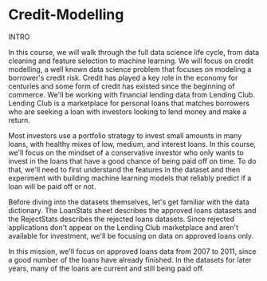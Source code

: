 # Credit-Modelling

INTRO

In this course, we will walk through the full data science life cycle, from data cleaning and feature selection to machine learning. We 
will focus on credit modelling, a well known data science problem that focuses on modeling a borrower's credit risk. Credit has played a 
key role in the economy for centuries and some form of credit has existed since the beginning of commerce. We'll be working with financial 
lending data from Lending Club. Lending Club is a marketplace for personal loans that matches borrowers who are seeking a loan with 
investors looking to lend money and make a return.

Most investors use a portfolio strategy to invest small amounts in many loans, with healthy mixes of low, medium, and interest loans. In 
this course, we'll focus on the mindset of a conservative investor who only wants to invest in the loans that have a good chance of being 
paid off on time. To do that, we'll need to first understand the features in the dataset and then experiment with building machine 
learning models that reliably predict if a loan will be paid off or not.

Before diving into the datasets themselves, let's get familiar with the data dictionary. The LoanStats sheet describes the approved loans 
datasets and the RejectStats describes the rejected loans datasets. Since rejected applications don't appear on the Lending Club 
marketplace and aren't available for investment, we'll be focusing on data on approved loans only.

In this mission, we'll focus on approved loans data from 2007 to 2011, since a good number of the loans have already finished. In the 
datasets for later years, many of the loans are current and still being paid off.
